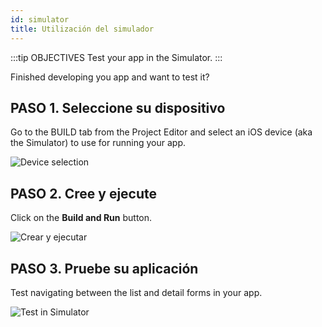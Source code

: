 ```yaml
---
id: simulator
title: Utilización del simulador
---
```


:::tip OBJECTIVES Test your app in the Simulator. :::

Finished developing you app and want to test it?

## PASO 1. Seleccione su dispositivo

Go to the BUILD tab from the Project Editor and select an iOS device (aka the Simulator) to use for running your app.

![Device selection](assets/en/test-build/device-selection-4D-for-ios.png)

## PASO 2. Cree y ejecute

Click on the **Build and Run** button.

![Crear y ejecutar](assets/en/test-build/build-and-run-4D-for-iOS.png)

## PASO 3. Pruebe su aplicación

Test navigating between the list and detail forms in your app.

![Test in Simulator](assets/en/test-build/simulator-forms-4D-for-iOS.png)